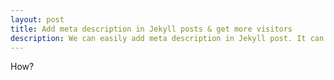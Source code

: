 ```yaml
---
layout: post
title: Add meta description in Jekyll posts & get more visitors
description: We can easily add meta description in Jekyll post. It can generate more visitors for our blog through SERP(Search Engine Result Pages) & indirectly improve SEO.
---
```

How?
